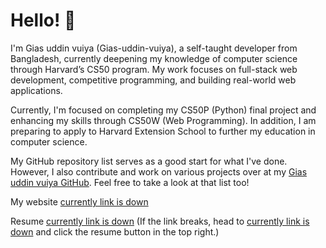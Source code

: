 # Hello! 👋  
I'm Gias uddin vuiya (Gias-uddin-vuiya), a self-taught developer from Bangladesh, currently deepening my knowledge of computer science through Harvard’s CS50 program. My work focuses on full-stack web development, competitive programming, and building real-world web applications.

Currently, I'm focused on completing my CS50P (Python) final project and enhancing my skills through CS50W (Web Programming). In addition, I am preparing to apply to Harvard Extension School to further my education in computer science.

My GitHub repository list serves as a good start for what I've done. However, I also contribute and work on various projects over at my [Gias uddin vuiya GitHub](https://github.com/Gias-uddin-vuiya). Feel free to take a look at that list too!

My website [currently link is down](https://giasuddinvuiya.com)  

Resume [currently link is down](https://giasuddinvuiya.com/resume) (If the link breaks, head to [currently link is down](https://giasuddinvuiya.com) and click the resume button in the top right.)
